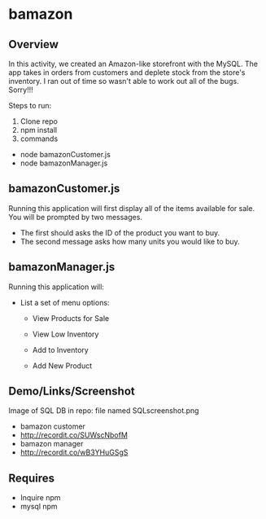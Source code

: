 # bamazon

## Overview

In this activity, we created an Amazon-like storefront with the MySQL. The app takes in orders from customers and deplete stock from the store's inventory.  I ran out of time so wasn't able to work out all of the bugs.  Sorry!!! 

Steps to run:
1) Clone repo 
2) npm install 
3) commands 
* node bamazonCustomer.js
* node bamazonManager.js

## bamazonCustomer.js
Running this application will first display all of the items available for sale.
You will be prompted by two messages.

   * The first should asks the ID of the product you want to buy.
   * The second message asks how many units you would like to buy.

## bamazonManager.js
Running this application will:

  * List a set of menu options:

    * View Products for Sale
    
    * View Low Inventory
    
    * Add to Inventory
    
    * Add New Product

## Demo/Links/Screenshot
Image of SQL DB in repo: file named SQLscreenshot.png
* bamazon customer
* http://recordit.co/SUWscNbofM
* bamazon manager
* http://recordit.co/wB3YHuGSgS
## Requires

* Inquire npm 
* mysql npm
